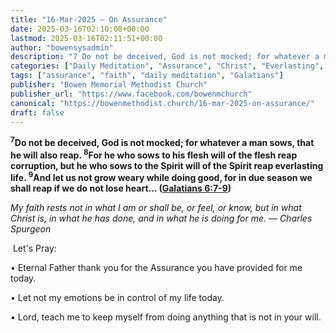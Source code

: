 ```yaml
---
title: "16-Mar-2025 – On Assurance"
date: 2025-03-16T02:10:08+00:00
lastmod: 2025-03-16T02:11:51+00:00
author: "bowensysadmin"
description: "7 Do not be deceived, God is not mocked; for whatever a man sows, that he will also reap. 8 For he who sows to his flesh will of the flesh reap corruption, but he who sows to the Spirit will of the Spirit reap everlasting life. 9 And let us not grow weary while doing good, for in due season we shall"
categories: ["Daily Meditation", "Assurance", "Christ", "Everlasting", "Faith", "Life", "Reaping"]
tags: ["assurance", "faith", "daily meditation", "Galatians"]
publisher: "Bowen Memorial Methodist Church"
publisher_url: "https://www.facebook.com/bowenmchurch"
canonical: "https://bowenmethodist.church/16-mar-2025-on-assurance/"
draft: false
---
```


**<sup>7</sup>Do not be deceived, God is not mocked; for whatever a man sows, that he will also reap. <sup>8</sup>For he who sows to his flesh will of the flesh reap corruption, but he who sows to the Spirit will of the Spirit reap everlasting life. <sup>9</sup>And let us not grow weary while doing good, for in due season we shall reap if we do not lose heart… ([Galatians 6:7-9](https://www.biblegateway.com/passage/?search=Galatians%206%3A7-9&version=NKJV))**

*My faith rests not in what I am or shall be, or feel, or know, but in what Christ is, in what he has done, and in what he is doing for me. — Charles Spurgeon*

&nbsp;Let's Pray:

• Eternal Father thank you for the Assurance you have provided for me today.

• Let not my emotions be in control of my life today.

• Lord, teach me to keep myself from doing anything that is not in your will.